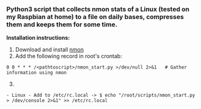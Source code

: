 ### Python3 script that collects nmon stats of a Linux (tested on my Raspbian at home) to a file on daily bases, compresses them and keeps them for some time. ###

**Installation instructions:**
  1. Download and install [nmon](http://nmon.sourceforge.net/)
  2. Add the following record in root's crontab:
    
    0 0 * * * /<pathtoscript>/nmon_start.py >/dev/null 2>&1   # Gather information using nmon
  
  3. 
	- Linux - Add to /etc/rc.local -> $ echo "/root/scripts/nmon_start.py > /dev/console 2>&1" >> /etc/rc.local
